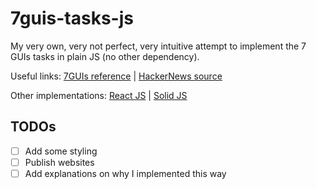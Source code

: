 # 7guis-tasks-js

My very own, very not perfect, very intuitive attempt to implement the 7 GUIs tasks in plain JS (no other dependency).

Useful links: [7GUIs reference](https://eugenkiss.github.io/7guis/tasks) | [HackerNews source](https://news.ycombinator.com/item?id=31273802)

Other implementations: [React JS](https://codesandbox.io/s/7guis-tasks-react-dxj2yd) | [Solid JS](https://codesandbox.io/s/7guis-tasks-solid-j99utk)

## TODOs

- [ ] Add some styling
- [ ] Publish websites
- [ ] Add explanations on why I implemented this way
